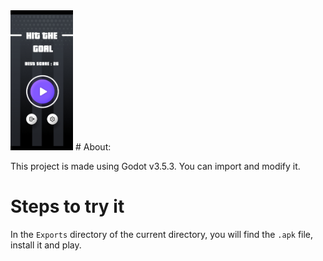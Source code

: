 <img src="/Assets/htg1.jpg" width="100px">
<!-- ![Alt text](/Assets/htg1.jpg) -->
# About:

This project is made using Godot v3.5.3. You can import and modify it.

# Steps to try it

In the ```Exports``` directory of the current directory, you will find the ```.apk``` file, install it and play.
